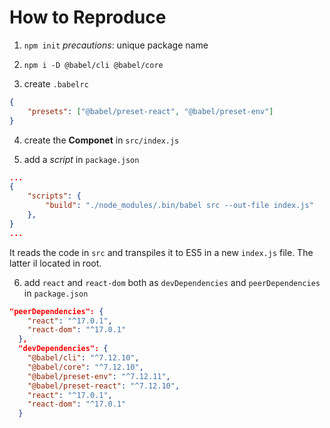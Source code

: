 # How to Reproduce

1. `npm init`
*precautions*: unique package name

2. `npm i -D @babel/cli @babel/core`

3. create `.babelrc`
```json
{
    "presets": ["@babel/preset-react", "@babel/preset-env"]
}
```

4. create the **Componet** in `src/index.js`

5. add a *script* in `package.json`
```json
...
{
    "scripts": {
        "build": "./node_modules/.bin/babel src --out-file index.js"
    },
}
...
```
It reads the code in `src` and transpiles it to ES5 in a new `index.js` file. The latter il located in root.

6. add `react` and `react-dom` both as `devDependencies` and `peerDependencies` in `package.json`
```json
"peerDependencies": {
    "react": "^17.0.1",
    "react-dom": "^17.0.1"
  },
  "devDependencies": {
    "@babel/cli": "^7.12.10",
    "@babel/core": "^7.12.10",
    "@babel/preset-env": "^7.12.11",
    "@babel/preset-react": "^7.12.10",
    "react": "^17.0.1",
    "react-dom": "^17.0.1"
  }
```